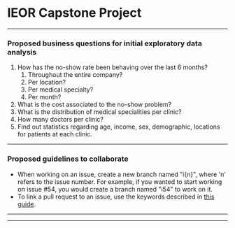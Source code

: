 # IEOR Capstone Project
---
### Proposed business questions for initial exploratory data analysis
1. How has the no-show rate been behaving over the last 6 months?
    1. Throughout the entire company?
    2. Per location?
    3. Per medical specialty?
    4. Per month?
2. What is the cost associated to the no-show problem?
3. What is the distribution of medical specialities per clinic?
4. How many doctors per clinic?
5. Find out statistics regarding age, income, sex, demographic, locations for patients at each clinic.
---
### Proposed guidelines to collaborate
- When working on an issue, create a new branch named "i{n}", where 'n' refers to the issue number. For example, if you wanted to start working on issue #54, you would create a branch named "i54" to work on it.
- To link a pull request to an issue, use the keywords described in [this guide](https://docs.github.com/en/issues/tracking-your-work-with-issues/linking-a-pull-request-to-an-issue).
---
---
